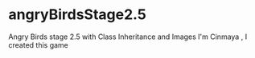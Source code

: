 # angryBirdsStage2.5
Angry Birds stage 2.5 with Class Inheritance and Images
I'm Cinmaya , I created this game 
